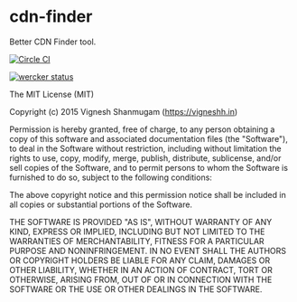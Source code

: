# cdn-finder
Better CDN Finder tool. 

[![Circle CI](https://circleci.com/gh/vigneshshanmugam/cdn-finder.svg?style=svg)](https://circleci.com/gh/vigneshshanmugam/cdn-finder)


[![wercker status](https://app.wercker.com/status/51ba96e9084ceeda84f5c11575bc67e5/m "wercker status")](https://app.wercker.com/project/bykey/51ba96e9084ceeda84f5c11575bc67e5)




The MIT License (MIT)

Copyright (c) 2015 Vignesh Shanmugam (https://vigneshh.in)

Permission is hereby granted, free of charge, to any person obtaining a copy
of this software and associated documentation files (the "Software"), to deal
in the Software without restriction, including without limitation the rights
to use, copy, modify, merge, publish, distribute, sublicense, and/or sell
copies of the Software, and to permit persons to whom the Software is
furnished to do so, subject to the following conditions:

The above copyright notice and this permission notice shall be included in all
copies or substantial portions of the Software.

THE SOFTWARE IS PROVIDED "AS IS", WITHOUT WARRANTY OF ANY KIND, EXPRESS OR
IMPLIED, INCLUDING BUT NOT LIMITED TO THE WARRANTIES OF MERCHANTABILITY,
FITNESS FOR A PARTICULAR PURPOSE AND NONINFRINGEMENT. IN NO EVENT SHALL THE
AUTHORS OR COPYRIGHT HOLDERS BE LIABLE FOR ANY CLAIM, DAMAGES OR OTHER
LIABILITY, WHETHER IN AN ACTION OF CONTRACT, TORT OR OTHERWISE, ARISING FROM,
OUT OF OR IN CONNECTION WITH THE SOFTWARE OR THE USE OR OTHER DEALINGS IN THE
SOFTWARE.
